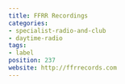 ```yaml
---
title: FFRR Recordings
categories:
- specialist-radio-and-club
- daytime-radio
tags:
- label
position: 237
website: http://ffrrecords.com
---
```


